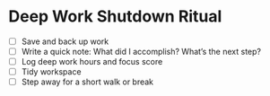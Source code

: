 # Deep Work Shutdown Ritual

- [ ] Save and back up work
- [ ] Write a quick note: What did I accomplish? What’s the next step?
- [ ] Log deep work hours and focus score
- [ ] Tidy workspace
- [ ] Step away for a short walk or break
